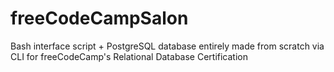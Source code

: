 # freeCodeCampSalon
Bash interface script + PostgreSQL database entirely made from scratch via CLI for freeCodeCamp's Relational Database Certification
